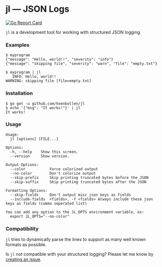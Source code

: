 # jl — JSON Logs

[![Go Report Card](https://goreportcard.com/badge/github.com/koenbollen/jl)](https://goreportcard.com/report/github.com/koenbollen/jl)

`jl` is a development tool for working with structured JSON logging.

### Examples

    $ myprogram
    {"message": "Hello, world!!", "severity": "info"}
    {"message": "skipping file", "severity": "warn", "file": "empty.txt"}

    $ myprogram | jl
       INFO: Hello, world!!
    WARNING: skipping file [file=empty.txt]

### Installation

    $ go get -u github.com/koenbollen/jl
    $ echo '{"msg": "It works!"}' | jl
    It works!

### Usage

```
Usage:
  jl [options] [FILE...]

Options:
  -h, --help    Show this screen.
  --version     Show version.

Output Options:
  --color           Force colorized output
  --no-color        Don't colorize output
  --skip-prefix     Skip printing truncated bytes before the JSON
  --skip-suffix     Skip printing truncated bytes after the JSON

Formatting Options:
  --skip-fields     Don't output misc json keys as fields
  --include-fields  <fields>, -f <fields> Always include these json keys as fields (comma seperated list)

You can add any option to the JL_OPTS environment variable, ex:
  export JL_OPTS="--no-color"
```

### Compatibility

`jl` tries to dynamically parse the lines to support as many well
known formats as possible.

Is `jl` not compatible with your structured logging? Please let me
know by [creating an issue](https://github.com/koenbollen/jl/issues/new).

